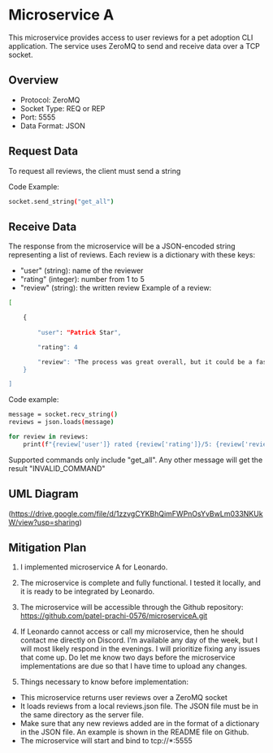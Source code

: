 
# Microservice A

This microservice provides access to user reviews for a pet adoption CLI application. The service uses ZeroMQ to send and receive data over a TCP socket.


## Overview
- Protocol: ZeroMQ
- Socket Type: REQ or REP
- Port: 5555
- Data Format: JSON
## Request Data
To request all reviews, the client must send a string

Code Example:
```bash
socket.send_string("get_all")
```

## Receive Data
The response from the microservice will be a JSON-encoded string representing a list of reviews. Each review is a dictionary with these keys:
- "user" (string): name of the reviewer
- "rating" (integer): number from 1 to 5
- "review" (string): the written review
Example of a review:
```bash
[

    {
    
        "user": "Patrick Star",

        "rating": 4

        "review": "The process was great overall, but it could be a faster process."
    }

]
```

Code example:
```bash
message = socket.recv_string()
reviews = json.loads(message)

for review in reviews:
    print(f"{review['user']} rated {review['rating']}/5: {review['review']}")
```

Supported commands only include "get_all". Any other message will get the result "INVALID_COMMAND"
## UML Diagram

(https://drive.google.com/file/d/1zzvgCYKBhQimFWPnOsYvBwLm033NKUkW/view?usp=sharing)

## Mitigation Plan

1.	I implemented microservice A for Leonardo.

2.	The microservice is complete and fully functional. I tested it locally, and it is ready to be integrated by Leonardo.


3.	The microservice will be accessible through the Github repository: https://github.com/patel-prachi-0576/microserviceA.git

4.	If Leonardo cannot access or call my microservice, then he should contact me directly on Discord. I’m available any day of the week, but I will most likely respond in the evenings. I will prioritize fixing any issues that come up. Do let me know two days before the microservice implementations are due so that I have time to upload any changes.


5.	Things necessary to know before implementation:
- This microservice returns user reviews over a ZeroMQ socket
- It loads reviews from a local reviews.json file. The JSON file must be in the same directory as the server file.
- Make sure that any new reviews added are in the format of a dictionary in the JSON file. An example is shown in the README file on Github.
- The microservice will start and bind to tcp://*:5555



